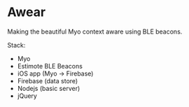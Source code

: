 Awear
========

Making the beautiful Myo context aware using BLE beacons.

Stack:

- Myo
- Estimote BLE Beacons
- iOS app (Myo -> Firebase)
- Firebase (data store)
- Nodejs (basic server)
- jQuery
